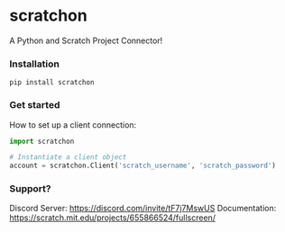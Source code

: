 # scratchon
A Python and Scratch Project Connector!

### Installation
```
pip install scratchon
```

### Get started
How to set up a client connection:

```Python
import scratchon

# Instantiate a client object
account = scratchon.Client('scratch_username', 'scratch_password')
```

### Support?
Discord Server: https://discord.com/invite/tF7j7MswUS
Documentation: https://scratch.mit.edu/projects/655866524/fullscreen/
